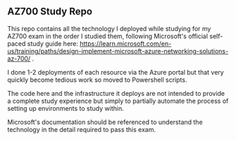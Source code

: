 ## AZ700 Study Repo
This repo contains all the technology I deployed while studying for my AZ700 exam in the order I studied them, following Microsoft's official self-paced study guide here:
https://learn.microsoft.com/en-us/training/paths/design-implement-microsoft-azure-networking-solutions-az-700/
.

I done 1-2 deployments of each resource via the Azure portal but that very quickly become tedious work so moved to Powershell scripts.

The code here and the infrastructure it deploys are not intended to provide a complete study experience but simply to partially automate the process of setting up environments to study within.

Microsoft's documentation should be referenced to understand the technology in the detail required to pass this exam.
